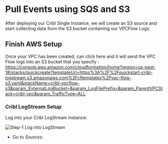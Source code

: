 # Pull Events using SQS and S3
After deploying our Cribl Single Instance, we will create an S3 source and start collecting data from the S3 bucket containing our VPCFlow Logs. 

## Finish AWS Setup
Once your VPC has been created, can click here and it will send the VPC Flow logs into an S3 bucket that you specify : https://console.aws.amazon.com/cloudformation/home?region=us-east-1#/stacks/quickcreate?templateUrl=https%3A%2F%2Fquickstart-cribl-logstream.s3.amazonaws.com%2Fcftemplates%2Fvpc-flow-s3.yaml&stackName=cribl-vpcflow-s3&param_ExternalLogBucket=&param_LogFilePrefix=&param_ParentVPCStack=cribl-vpc&param_TrafficType=ALL 

### Cribl LogStream Setup
Log into your Cribl LogStream instance:

![Step-1 Log into LogStream](https://quickstart-cribl-logstream.s3.amazonaws.com/screenshots/lambda/cls-lambda-07.png)

- Go to _Sources_: 


